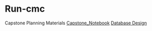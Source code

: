 # Run-cmc
Capstone Planning Materials
[Capstone_Notebook](https://github.com/Run-CMC/Run-cmc/files/7635643/Capstone_Notebook.2.pdf)
[Database Design](https://github.com/Run-CMC/Run-cmc/files/7635681/database.design.-.run-cmc.pdf)

